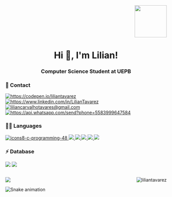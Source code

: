 <div align="right">
  <a href="https://picasion.com/"><img src="https://i.picasion.com/pic91/bd896ae73c170b3c570d74b572fc58c3.gif" width="100" height="100" border="0"></a>
  <h1 align="center">Hi 👋, I'm Lilian!</h1> 
  <h3 align="center">Computer Science Student at UEPB</h3>
</div>

<div>
  
  <h3>📱 Contact </h3>
  <a href="https://codepen.io/liliantavarez"target="_blank">
    <img src="https://img.shields.io/badge/Codepen-000000?style=for-the-badge&logo=codepen&logoColor=white" alt="https://codepen.io/liliantavarez">
  </a>

  <a target="_blank" href="https://www.linkedin.com/in/LilianTavarez">
    <img src="https://img.shields.io/badge/LinkedIn-0077B5?style=for-the-badge&logo=linkedin&logoColor=white" alt="https://www.linkedin.com/in/LilianTavarez">
  </a>

  <a href="mailto: liliancarvalhotavares@gmail.com" target="_blank">
    <img src="https://img.shields.io/badge/Gmail-D14836?style=for-the-badge&logo=gmail&logoColor=white" alt="liliancarvalhotavares@gmail.com">
  </a>  
  
  <a href="https://api.whatsapp.com/send?phone=5583999647584" target="_blank">
    <img src="https://img.shields.io/badge/WhatsApp-25D366?style=for-the-badge&logo=whatsapp&logoColor=white" alt="https://api.whatsapp.com/send?phone=5583999647584">
  </a>  
  
</div>



<div>
  
  <h3>👩‍💻 Languages</h3>
  
  <a href="https://www.cprogramming.com/" target="_blank"> 
    <img src="https://img.shields.io/badge/C-00599C?style=for-the-badge&logo=c&logoColor=white" alt="icons8-c-programming-48"> 
  </a> 
  
  <a href="https://www.w3schools.com/cpp/" target="_blank"> 
    <img src="https://img.shields.io/badge/C%2B%2B-00599C?style=for-the-badge&logo=c%2B%2B&logoColor=white"> 
  </a> 
  
  <a href="https://www.java.com" target="_blank"> 
    <img src="https://img.shields.io/badge/Java-ED8B00?style=for-the-badge&logo=java&logoColor=white"> 
  </a> 
  
  <a href="https://developer.mozilla.org/en-US/docs/Web/JavaScript" target="_blank"> 
    <img src="https://img.shields.io/badge/JavaScript-323330?style=for-the-badge&logo=javascript&logoColor=F7DF1E"> 
  </a> 
  
  <a href="https://www.w3.org/html/" target="_blank"> 
    <img src="https://img.shields.io/badge/HTML5-E34F26?style=for-the-badge&logo=html5&logoColor=white"> 
  </a> 
 
  <a href="https://www.w3schools.com/css/" target="_blank"> 
    <img src="https://img.shields.io/badge/CSS3-1572B6?style=for-the-badge&logo=css3&logoColor=white"> 
  </a> 
 


</div>

<div>

  <h3>⚡ Database </h3>

  <img src="https://img.shields.io/badge/MySQL-00000F?style=for-the-badge&logo=mysql&logoColor=white"> 
  <img src="https://img.shields.io/badge/SQLite-07405E?style=for-the-badge&logo=sqlite&logoColor=white">

</div>

##

<div>
  
  <img align="right" src="https://github-readme-stats.vercel.app/api/top-langs?username=liliantavarez&show_icons=true&locale=en&layout=default&langs_count=8&theme=midnight-purple" alt="liliantavarez">

  <img src="https://github-readme-stats.vercel.app/api?username=liliantavarez&theme=midnight-purple&show_icons=tru">

</div>

  ![Snake animation](https://github.com/liliantavarez/liliantavarez/blob/output/github-contribution-grid-snake.svg)
